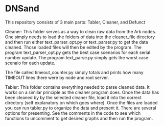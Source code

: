 # DNSand

This repository consists of 3 main parts: Tabler, Cleaner, and Defunct


Cleaner:
This folder serves as a way to clean raw data from the Ark nodes. One simply needs to load the folders of data into the cleaner_file directory and then run either text_parser_opt.py or text_parser.py to get the data cleaned. Those loaded files will then be edited by the program. The program text_parser_opt.py gets the best case scenarios for each serial number update. The program text_parse.py simply gets the worst case scenaio for each update. 

The file called timeout_counter.py simply totals and prints how many TIMEOUT lines there were by node and root server.


Tabler:
This folder contains everything needed to parse cleaned data. It works on a similar principle as the cleaner program does. Once the data has been cleaned by by the selected cleaner file, load it into the correct directory (self explanatory on which goes where). Once the files are loaded you can run tabler.py to organize the data and present it. 
There are several options for presenting. See the comments in the code to see which functions to uncomment to get desired graphs and then run the program.